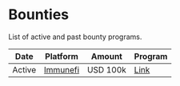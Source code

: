 # Bounties

List of active and past bounty programs.

| Date | Platform | Amount | Program |
|----- |--------- |------- |-------- |
| Active | [Immunefi](https://x.com/immunefi) | USD 100k | [Link](https://immunefi.com/bug-bounty/vesu) |
